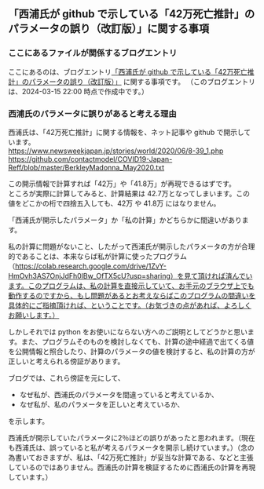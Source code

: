 ## 「西浦氏が github で示している「42万死亡推計」のパラメータの誤り（改訂版）」に関する事項

### ここにあるファイルが関係するブログエントリ
ここにあるのは、ブログエントリ[「西浦氏が github で示している「42万死亡推計」のパラメータの誤り（改訂版）」](https://sarkov28.hatenablog.com/entry/2024/03/16/092400) に関する事項です。
（このブログエントリは、2024-03-15 22:00 時点で作成中です。）

### 西浦氏のパラメータに誤りがあると考える理由
西浦氏は、「42万死亡推計」に関する情報を、ネット記事や github で開示しています。<br>
https://www.newsweekjapan.jp/stories/world/2020/06/8-39_1.php<br>
https://github.com/contactmodel/COVID19-Japan-Reff/blob/master/BerkleyMadonna_May2020.txt<br>

この開示情報で計算すれば「42万」や「41.8万」が再現できるはずです。<br>
ところが実際に計算してみると、計算結果は 42.7万となってしまいます。この値をどこかの桁で四捨五入しても、42万 や 41.8万 にはなりません。

「西浦氏が開示したパラメータ」か「私の計算」かどちらかに間違いがあります。

私の計算に問題がないこと、したがって西浦氏が開示したパラメータの方が合理的であることは、本来ならば私が計算に使ったプログラム（https://colab.research.google.com/drive/1ZvY-HmOvh3AS7OnjJdFh0lBw_OfTX5cU?usp=sharing）を見て頂ければ済んでいます。このプログラムは、私の計算を直接示していて、お手元のブラウザ上でも動作するのですから、もし問題があるとお考えならばこのプログラムの間違いを具体的にご指摘頂ければ、ということです。（お気づきの点があれば、よろしくお願いします。）

しかしそれでは python をお使いにならない方へのご説明としてどうかと思います。また、プログラムそのものを検討しなくても、計算の途中経過で出てくる値を公開情報と照合したり、計算のパラメータの値を検討すると、私の計算の方が正しいと考えられる傍証があります。

ブログでは、これら傍証を元にして、

- なぜ私が、西浦氏のパラメータを間違っていると考えているか、
- なぜ私が、私のパラメータを正しいと考えているか、

を示します。

西浦氏が開示していたパラメータに2％ほどの誤りがあったと思われます。（現在も西浦氏は、誤っていると私が考えるパラメータを開示し続けています。）（念の為書いておきますが、私は、「42万死亡推計」が妥当な計算である、などと主張しているのではありません。西浦氏の計算を検証するために西浦氏の計算を再現しています。）

